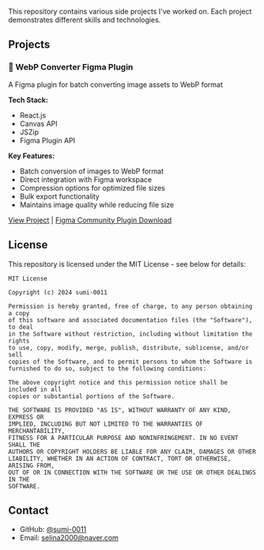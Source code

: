 This repository contains various side projects I've worked on. Each project demonstrates different skills and technologies.

## Projects

### 🎨 WebP Converter Figma Plugin
A Figma plugin for batch converting image assets to WebP format

<!--  ![WebP Converter Preview](/path/to/webp-converter-preview.png) -->
**Tech Stack:**
- React.js
- Canvas API
- JSZip
- Figma Plugin API

**Key Features:**
- Batch conversion of images to WebP format
- Direct integration with Figma workspace
- Compression options for optimized file sizes
- Bulk export functionality
- Maintains image quality while reducing file size

[View Project](https://github.com/sumi-0011/various/tree/main/webp-export) | [Figma Community Plugin Download](https://www.figma.com/community/plugin/1455579854856106713/select-frame-to-webp)



## License

This repository is licensed under the MIT License - see below for details:

```
MIT License

Copyright (c) 2024 sumi-0011

Permission is hereby granted, free of charge, to any person obtaining a copy
of this software and associated documentation files (the "Software"), to deal
in the Software without restriction, including without limitation the rights
to use, copy, modify, merge, publish, distribute, sublicense, and/or sell
copies of the Software, and to permit persons to whom the Software is
furnished to do so, subject to the following conditions:

The above copyright notice and this permission notice shall be included in all
copies or substantial portions of the Software.

THE SOFTWARE IS PROVIDED "AS IS", WITHOUT WARRANTY OF ANY KIND, EXPRESS OR
IMPLIED, INCLUDING BUT NOT LIMITED TO THE WARRANTIES OF MERCHANTABILITY,
FITNESS FOR A PARTICULAR PURPOSE AND NONINFRINGEMENT. IN NO EVENT SHALL THE
AUTHORS OR COPYRIGHT HOLDERS BE LIABLE FOR ANY CLAIM, DAMAGES OR OTHER
LIABILITY, WHETHER IN AN ACTION OF CONTRACT, TORT OR OTHERWISE, ARISING FROM,
OUT OF OR IN CONNECTION WITH THE SOFTWARE OR THE USE OR OTHER DEALINGS IN THE
SOFTWARE.
```

## Contact

- GitHub: [@sumi-0011](https://github.com/sumi-0011)
- Email: selina2000@naver.com
